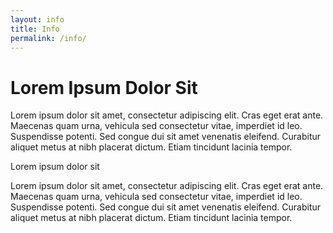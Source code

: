 ```yaml
---
layout: info
title: Info
permalink: /info/
---
```


<div class="info-left">
  <div class="info-left-copy-block">
    <h1>Lorem Ipsum Dolor Sit</h1>
    <p>Lorem ipsum dolor sit amet, consectetur adipiscing elit. Cras eget erat ante. Maecenas quam urna, vehicula sed consectetur vitae, imperdiet id leo. Suspendisse potenti. Sed congue dui sit amet venenatis eleifend. Curabitur aliquet metus at nibh placerat dictum. Etiam tincidunt lacinia tempor.</p>
  </div>
</div>


<div class="info-right">

<div class="info-list-block">

<div class="block-left">
    <div class="small">Lorem ipsum dolor sit</div>
</div>

<div class="block-right">
    <p>Lorem ipsum dolor sit amet, consectetur adipiscing elit. Cras eget erat ante. Maecenas quam urna, vehicula sed consectetur vitae, imperdiet id leo. Suspendisse potenti. Sed congue dui sit amet venenatis eleifend. Curabitur aliquet metus at nibh placerat dictum. Etiam tincidunt lacinia tempor.</p>
</div>

</div>

</div>
